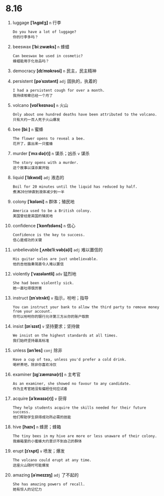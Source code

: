 # 8.16









1. luggage **[ˈlʌɡɪdʒ]** `n` 行李
    ```
    Do you have a lot of luggage?
    你的行李多吗？
    ```

2. beeswax **[ˈbiːzwæks]** `n` 蜂蜡
    ```
    Can beeswax be used in cosmetic?
    蜂蜡能用于化妆品吗？
    ```

3. democracy **[dɪˈmɒkrəsi]** `n` 民主，民主精神

4. persistent **[pəˈsɪstənt]** `adj` 固执的，执着的
    ```
    I had a persistent cough for over a month.
    我持续咳嗽已经一个月了
    ```

5. volcano **[vɒlˈkeɪnəʊ]** `n` 火山
    ```
    Only about one hundred deaths have been attributed to the volcano.
    只有大约一百人死于火山爆发
    ```

6. bee **[biː]** `n` 蜜蜂
    ```
    The flower opens to reveal a bee.
    花开了，露出来一只蜜蜂
    ```

7. murder **[ˈmɜːdə(r)]** `n` 谋杀；凶杀 `v` 谋杀
    ```
    The story opens with a murder.
    这个故事以谋杀案开始
    ```

8. liquid **[ˈlɪkwɪd]** `adj` 液态的
    ```
    Boil for 20 minutes until the liquid has reduced by half.
    煮沸20分钟直到液体减少到一半
    ```

9. colony **[ˈkɒləni]** `n` 群体；殖民地
    ```
    America used to be a British colony.
    美国曾经是英国的殖民地
    ```

10. confidence **[ˈkɒnfɪdəns]** `n` 信心
    ```
    Confidence is the key to success.
    信心是成功的关键
    ```

11. unbelievable **[ˌʌnbɪˈliːvəb(ə)l]** `adj` 难以置信的
    ```
    His guitar solos are just unbelievable.
    他的吉他独奏简直令人难以置信
    ```

12. violently **[ˈvaɪələntli]** `adv` 猛烈地
    ```
    She had been violently sick.
    她一直吐得很厉害
    ```

13. instruct **[ɪnˈstrʌkt]** `v` 指示，吩咐；指导
    ```
    You can instruct your bank to allow the third party to remove money from your account.
    你可以吩咐你的银行允许第三方从你的账户取款
    ```

14. insist **[ɪnˈsɪst]** `v` 坚持要求；坚持做
    ```
    We insist on the highest standards at all times.
    我们始终坚持最高标准
    ```

15. unless **[ənˈles]** `conj` 除非
    ```
    Have a cup of tea, unless you'd prefer a cold drink.
    喝杯茶吧，除非你喜欢冷饮
    ```

16. examiner **[ɪɡˈzæmɪnə(r)]** `n` 主考官
    ```
    As an examiner, she showed no favour to any candidate.
    作为主考官她没有偏袒任何应试者
    ```

17. acquire **[əˈkwaɪə(r)]** `v` 获得
    ```
    They help students acquire the skills needed for their future success.
    他们帮助学生获得成功所必需的技能
    ```

18. hive **[haɪv]** `n` 蜂房；蜂箱
    ```
    The tiny bees in my hive are more or less unaware of their colony.
    我蜂箱里的小蜜蜂大约意识不到自己的群体
    ```

19. erupt **[ɪˈrʌpt]** `v` 喷发；爆发
    ```
    The volcano could erupt at any time.
    这座火山随时可能爆发
    ```

20. amazing **[əˈmeɪzɪŋ]** `adj` 了不起的
    ```
    She has amazing powers of recall.
    她有惊人的记忆力
    ```
